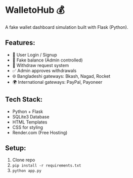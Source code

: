 # WalletoHub 💰

A fake wallet dashboard simulation built with Flask (Python).

## Features:
- 🔐 User Login / Signup
- 💸 Fake balance (Admin controlled)
- 🧾 Withdraw request system
- ✅ Admin approves withdrawals
- 🌐 Bangladeshi gateways: Bkash, Nagad, Rocket
- 🌍 International gateways: PayPal, Payoneer

## Tech Stack:
- Python + Flask
- SQLite3 Database
- HTML Templates
- CSS for styling
- Render.com (Free Hosting)

## Setup:
1. Clone repo
2. `pip install -r requirements.txt`
3. `python app.py`
